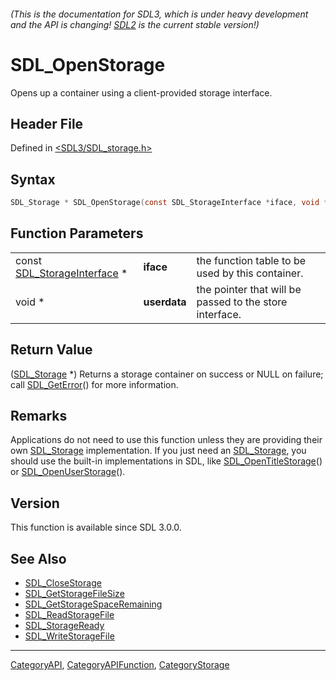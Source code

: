 ###### (This is the documentation for SDL3, which is under heavy development and the API is changing! [SDL2](https://wiki.libsdl.org/SDL2/) is the current stable version!)
# SDL_OpenStorage

Opens up a container using a client-provided storage interface.

## Header File

Defined in [<SDL3/SDL_storage.h>](https://github.com/libsdl-org/SDL/blob/main/include/SDL3/SDL_storage.h)

## Syntax

```c
SDL_Storage * SDL_OpenStorage(const SDL_StorageInterface *iface, void *userdata);
```

## Function Parameters

|                                                      |              |                                                         |
| ---------------------------------------------------- | ------------ | ------------------------------------------------------- |
| const [SDL_StorageInterface](SDL_StorageInterface) * | **iface**    | the function table to be used by this container.        |
| void *                                               | **userdata** | the pointer that will be passed to the store interface. |

## Return Value

([SDL_Storage](SDL_Storage) *) Returns a storage container on success or
NULL on failure; call [SDL_GetError](SDL_GetError)() for more information.

## Remarks

Applications do not need to use this function unless they are providing
their own [SDL_Storage](SDL_Storage) implementation. If you just need an
[SDL_Storage](SDL_Storage), you should use the built-in implementations in
SDL, like [SDL_OpenTitleStorage](SDL_OpenTitleStorage)() or
[SDL_OpenUserStorage](SDL_OpenUserStorage)().

## Version

This function is available since SDL 3.0.0.

## See Also

- [SDL_CloseStorage](SDL_CloseStorage)
- [SDL_GetStorageFileSize](SDL_GetStorageFileSize)
- [SDL_GetStorageSpaceRemaining](SDL_GetStorageSpaceRemaining)
- [SDL_ReadStorageFile](SDL_ReadStorageFile)
- [SDL_StorageReady](SDL_StorageReady)
- [SDL_WriteStorageFile](SDL_WriteStorageFile)

----
[CategoryAPI](CategoryAPI), [CategoryAPIFunction](CategoryAPIFunction), [CategoryStorage](CategoryStorage)

